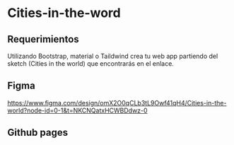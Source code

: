 # Cities-in-the-word  

## Requerimientos

Utilizando Bootstrap, material o Taildwind crea tu web app partiendo del sketch (Cities in the world) que encontrarás en el enlace.

## Figma

https://www.figma.com/design/omX2O0qCLb3tL9Owf41qH4/Cities-in-the-world?node-id=0-1&t=NKCNQatxHCWBDdwz-0

## Github pages